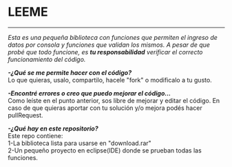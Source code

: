 # LEEME #

----------
*Esta es una pequeña biblioteca con funciones que permiten el ingreso de datos por consola y funciones que validan los mismos. A pesar de que probé que todo funcione, es **tu responsabilidad** verificar el correcto funcionamiento del código.*

***-¿Qué se me permite hacer con el código?***  
Lo que quieras, usalo, compartilo, hacele "fork" o modificalo a tu gusto.

***-Encontré errores o creo que puedo mejorar el código...***  
Como leíste en el punto anterior, sos libre de mejorar y editar el código. En caso de que quieras aportar con tu solución y/o mejora podés hacer pullRequest.

***-¿Qué hay en este repositorio?***  
Este repo contiene:  
1-La biblioteca lista para usarse en "download.rar"  
2-Un pequeño proyecto en eclipse(IDE) donde se prueban todas las funciones.